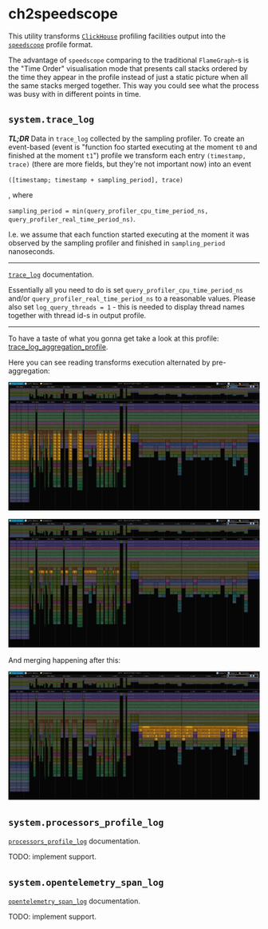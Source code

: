 # ch2speedscope

This utility transforms [`ClickHouse`](https://github.com/ClickHouse/ClickHouse) profiling facilities output into the [`speedscope`](https://github.com/jlfwong/speedscope) profile format.

The advantage of `speedscope` comparing to the traditional `FlameGraph`-s is the "Time Order" visualisation mode
that presents call stacks ordered by the time they appear in the profile instead of just a static picture when all the same stacks merged together.
This way you could see what the process was busy with in different points in time.


## `system.trace_log`

__*TL;DR*__ Data in `trace_log` collected by the sampling profiler.
To create an event-based (event is "function foo started executing at the moment `t0` and finished at the moment `t1`")
profile we transform each entry `(timestamp, trace)` (there are more fields, but they're not important now) into an event

`([timestamp; timestamp + sampling_period], trace)`

, where

`sampling_period = min(query_profiler_cpu_time_period_ns, query_profiler_real_time_period_ns)`.

I.e. we assume that each function started executing at the moment it was observed by the sampling profiler and finished in `sampling_period` nanoseconds.

---

[`trace_log`](https://clickhouse.com/docs/en/operations/system-tables/trace_log) documentation.

Essentially all you need to do is set `query_profiler_cpu_time_period_ns` and/or `query_profiler_real_time_period_ns` to a reasonable values.
Please also set `log_query_threads = 1` - this is needed to display thread names together with thread id-s in output profile.

---

To have a taste of what you gonna get take a look at this profile: [trace_log_aggregation_profile](./examples/trace_log_aggregation_profile.json).

Here you can see reading transforms execution alternated by pre-aggregation:

![reading](./examples/trace_log_aggregation_profile_reading.png)

![pre-aggregation](./examples/trace_log_aggregation_profile_pre-aggregation.png)

And merging happening after this:

![merging](./examples/trace_log_aggregation_profile_merging.png)

## `system.processors_profile_log`

[`processors_profile_log`](https://clickhouse.com/docs/en/operations/system-tables/processors_profile_log) documentation.

TODO: implement support.


## `system.opentelemetry_span_log`

[`opentelemetry_span_log`](https://clickhouse.com/docs/en/operations/system-tables/opentelemetry_span_log) documentation.

TODO: implement support.
